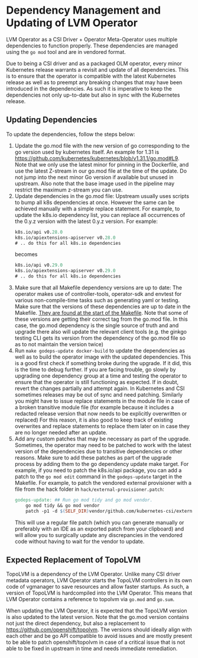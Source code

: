 # Dependency Management and Updating of LVM Operator

LVM Operator as a CSI Driver + Operator Meta-Operator uses multiple dependencies to function properly. These dependencies are managed using the `go mod` tool and are in vendored format.

Due to being a CSI driver and as a packaged OLM operator, every minor Kubernetes release warrants a revisit and update of all dependencies. This is to ensure that the operator is compatible with the latest Kubernetes release as well as to preempt any breaking changes that may have been introduced in the dependencies. As such it is imperative to keep the dependencies not only up-to-date but also in sync with the Kubernetes release.

## Updating Dependencies

To update the dependencies, follow the steps below:

1. Update the go.mod file with the new version of go corresponding to the go version used by kubernetes itself. An example for 1.31 is https://github.com/kubernetes/kubernetes/blob/v1.31.1/go.mod#L9.
    Note that we only use the latest minor for pinning in the Dockerfile, and use the latest Z-stream in our go.mod file at the time of the update.
    Do not jump into the next minor Go version if available but unused in upstream.
    Also note that the base image used in the pipeline may restrict the maximum z-stream you can use.
2. Update dependencies in the go.mod file: Upstream usually uses scripts to bump all k8s dependencies at once.
    However the same can be achieved manually with a simple replace statement. For example, to update the k8s.io dependency list, you can replace all occurrences of the 0.y.z version with the latest 0.y.z version. For example:
    ```go.mod
    k8s.io/api v0.28.0
    k8s.io/apiextensions-apiserver v0.28.0
    # .. do this for all k8s.io dependencies
    ```
    becomes
    ```go.mod
    k8s.io/api v0.29.0
    k8s.io/apiextensions-apiserver v0.29.0
    # .. do this for all k8s.io dependencies
    ```
3. Make sure that all Makefile dependency versions are up to date: The operator makes use of controller-tools, operator-sdk and envtest for various non-compile-time tasks such as generating yaml or testing.
    Make sure that the versions of these dependencies are up to date in the Makefile.
    [They are found at the start of the Makefile](https://github.com/openshift/lvm-operator/blob/v4.16.0/Makefile#L43-L46).
    Note that some of these versions are getting their correct tag from the go.mod file.
    In this case, the go.mod dependency is the single source of truth and and upgrade there also will update the relevant client tools (e.g. the ginkgo testing CLI gets its version from the dependency of the go.mod file so as to not maintain the version twice)
4. Run `make godeps-update docker-build` to update the dependencies as well as to build the operator image with the updated dependencies.
    This is a good first check if something broke during the upgrade. If it did, this is the time to debug further.
    If you are facing trouble, go slowly by upgrading one dependency group at a time and testing the operator to ensure that the operator is still functioning as expected.
    If in doubt, revert the changes partially and attempt again.
    In Kubernetes and CSI sometimes releases may be out of sync and need patching. Similarly you might have to issue
    replace statements in the module file in case of a broken transitive module file (for example because it includes a redacted release version that now needs to be explicitly overwritten or replaced)
    For this reason, it is also good to keep track of existing overwrites and replace statements to replace them later on in case they are no longer needed after an update.
5. Add any custom patches that may be necessary as part of the upgrade.
    Sometimes, the operator may need to be patched to work with the latest version of the dependencies due to transitive dependencies or other reasons.
    Make sure to add these patches as part of the upgrade process by adding them to the go dependency update make target.
    For example, if you need to patch the k8s.io/api package, you can add a patch to the `go mod edit` command in the `godeps-update` target in the Makefile.
    For example, to patch the vendored external provisioner with a file from the hack folder in `hack/external-provisioner.patch`:
    ```Makefile
    godeps-update: ## Run go mod tidy and go mod vendor.
        go mod tidy && go mod vendor
        patch -p1 -d $(SELF_DIR)vendor/github.com/kubernetes-csi/external-provisioner/v5 < $(SELF_DIR)hack/external-provisioner.patch
    ```
   This will use a regular file patch (which you can generate manually or preferably with an IDE as an exported patch from your clipboard) and will allow you to surgically update any discrepancies in the vendored code without having to wait for the vendor to update.

## Expected Replacement of TopoLVM

TopoLVM is a dependency of the LVM Operator. Unlike many CSI driver metadata operators, LVM Operator starts the TopoLVM controllers in its own code of vgmanager to save resources and allow faster startups. As such, a version of TopoLVM is hardcompiled into the LVM Operator.
This means that LVM Operator contains a reference to topolvm via `go.mod` and `go.sum`.

When updating the LVM Operator, it is expected that the TopoLVM version is also updated to the latest version.
Note that the go.mod version contains not just the direct dependency, but also a replacement to https://github.com/openshift/topolvm.
The versions should ideally align with each other and be go API compatible to avoid issues and are mostly present to be able to patch openshift/topolvm in case of a critical issue that is not able to be fixed in upstream in time and needs immediate remediation.
